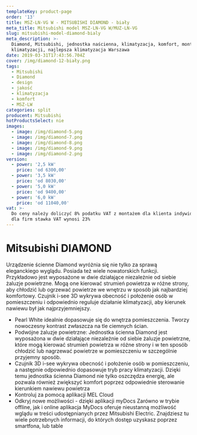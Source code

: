 ```yaml
---
templateKey: product-page
order: '13'
title: MSZ-LN-VG W - MITSUBISHI DIAMOND - biały
meta_title: Mitsubishi model MSZ-LN-VG W/MUZ-LN-VG
slug: mitsubishi-model-diamond-bialy
meta_description: >-
  Diamond, Mitsubishi, jednostka naścienna, klimatyzacja, komfort, montaż
  klimatyzacji, najlepsza klimatyzacja Warszawa
date: 2019-03-31T17:43:56.704Z
cover: /img/diamond-12-biały.png
tags:
  - Mitsubishi
  - Diamond
  - design
  - jakość
  - klimatyzacja
  - komfort
  - MSZ-LW
categories: split
producent: Mitsubishi
hotProductsSelect: nie
images:
  - image: /img/diamond-5.png
  - image: /img/diamond-7.png
  - image: /img/diamond-8.png
  - image: /img/diamond-9.png
  - image: /img/diamond-2.png
version:
  - power: '2,5 kW'
    price: 'od 6300,00'
  - power: '3,5 kW'
    price: 'od 8030,00'
  - power: '5,0 kW'
    price: 'od 9400,00'
  - power: '6,0 kW'
    price: 'od 11040,00'
vat: >-
  Do ceny należy doliczyć 8% podatku VAT z montażem dla klienta indywidualnego,
  dla firm stawka VAT wynosi 23%
---
```


# Mitsubishi DIAMOND

Urządzenie ścienne Diamond wyróżnia się nie tylko za sprawą eleganckiego wyglądu. Posiada też wiele nowatorskich funkcji. Przykładowo jest wyposażone w dwie działające niezależnie od siebie żaluzje powietrzne. Mogą one kierować strumień powietrza w różne strony, aby chłodzić lub ogrzewać powietrze we wnętrzu w sposób jak najbardziej komfortowy. Czujnik i-see 3D wykrywa obecność i położenie osób w pomieszczeniu i odpowiednio reguluje działanie klimatyzacji, aby kierunek nawiewu był jak najprzyjemniejszy.

- Pearl White idealnie dopasowuje się do wnętrza pomieszczenia. Tworzy nowoczesny kontrast zwłaszcza na tle ciemnych ścian.
- Podwójne żaluzje powietrzne:
  Jednostka ścienna Diamond jest wyposażona w dwie działające niezależnie od siebie żaluzje powietrzne, które mogą kierować strumień powietrza w różne strony i w ten sposób chłodzić lub nagrzewać powietrze w pomieszczeniu w szczególnie przyjemny sposób.
- Czujnik 3D i-see wykrywa obecność i położenie osób w pomieszczeniu, a następnie odpowiednio dopasowuje tryb pracy klimatyzacji. Dzięki temu jednostka ścienna Diamond nie tylko oszczędza energię, ale pozwala również zwiększyć komfort poprzez odpowiednie sterowanie kierunkiem nawiewu powietrza
- Kontroluj za pomocą aplikacji MEL Cloud
- Odkryj nowe możliwości - dzięki aplikacji myDocs
  Zarówno w trybie offline, jak i online aplikacja MyDocs oferuje nieustanną możliwość wglądu w treści udostępnianych przez Mitsubishi Electric. Znajdziesz tu wiele potrzebnych informacji, do których dostęp uzyskasz poprzez smartfona, lub table
